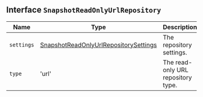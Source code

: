 ## Interface `SnapshotReadOnlyUrlRepository`

| Name | Type | Description |
| - | - | - |
| `settings` | [SnapshotReadOnlyUrlRepositorySettings](./SnapshotReadOnlyUrlRepositorySettings.md) | The repository settings. |
| `type` | 'url' | The read-only URL repository type. |
